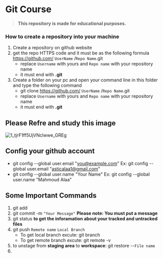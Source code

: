 # Git Course
>**This repository is made for educational purposes.**

### How to create a repository into your machine
1. Create a repository on github website
2. get the repo HTTPS code and it must be as the following formula https://github.com/ `UserName` /`Repo Name`.git
   - replace `Username` with yours and `Repo name` with your repository name
   - it must end with **.git**
3. Create a folder on your pc and open your command line in this folder and type the following command
   - git clone https://github.com/ `UserName` /`Repo Name`.git
   - replace `Username` with yours and `Repo name` with your repository name
   - it must end with **.git**

## Please Refre and study this image 
![1_tjrF1ff5UjVNclwwe_GREg](https://github.com/user-attachments/assets/958f3ad1-91ee-4a6c-b311-6dfca2b66e42)


## Config your github account
-   git config --global user.email "you@example.com"   Ex: git config --global user.email "asticalaa1@gmail.com"
-   git config --global user.name "Your Name"          Ex: git config --global user.name "Mahmoud Alaa"


## Some Important Commands
1. git add
2. git commit -m `"Your Message"` **Please note: You must put a message**
3. git status  **to get the inforamation about your tracked and untracked files**
4. git push `Remote name` `Local Branch`
   - To get local branch excute: git branch
   - To get remote branch excute: git remote -v
5. to unstage from **staging area** to **workspace**: git restore --`File name`
6.  
